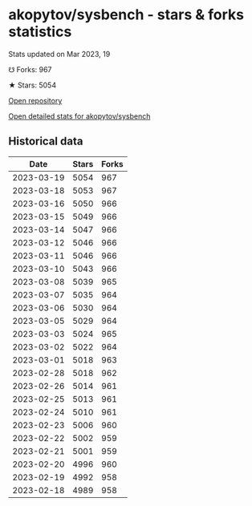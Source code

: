# akopytov/sysbench - stars & forks statistics

Stats updated on Mar 2023, 19

☋ Forks: 967

★ Stars: 5054

[Open repository](https://github.com/akopytov/sysbench)

[Open detailed stats for akopytov/sysbench](https://reviewgithub.com/rep/akopytov/sysbench)

## Historical data
| Date | Stars | Forks |
|------|-------|-------|
| 2023-03-19 | 5054 | 967 | 
| 2023-03-18 | 5053 | 967 | 
| 2023-03-16 | 5050 | 966 | 
| 2023-03-15 | 5049 | 966 | 
| 2023-03-14 | 5047 | 966 | 
| 2023-03-12 | 5046 | 966 | 
| 2023-03-11 | 5046 | 966 | 
| 2023-03-10 | 5043 | 966 | 
| 2023-03-08 | 5039 | 965 | 
| 2023-03-07 | 5035 | 964 | 
| 2023-03-06 | 5030 | 964 | 
| 2023-03-05 | 5029 | 964 | 
| 2023-03-03 | 5024 | 965 | 
| 2023-03-02 | 5022 | 964 | 
| 2023-03-01 | 5018 | 963 | 
| 2023-02-28 | 5018 | 962 | 
| 2023-02-26 | 5014 | 961 | 
| 2023-02-25 | 5013 | 961 | 
| 2023-02-24 | 5010 | 961 | 
| 2023-02-23 | 5006 | 960 | 
| 2023-02-22 | 5002 | 959 | 
| 2023-02-21 | 5001 | 959 | 
| 2023-02-20 | 4996 | 960 | 
| 2023-02-19 | 4992 | 958 | 
| 2023-02-18 | 4989 | 958 | 

